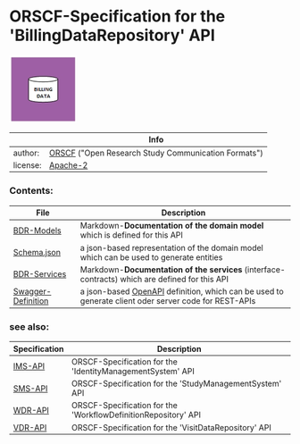 # ORSCF-Specification for the 'BillingDataRepository' API

![](logo.jpg) 

|          | Info                                                         |
| -------- | ------------------------------------------------------------ |
| author:  | [ORSCF](https://www.orscf.org) ("Open Research Study Communication Formats") |
| license: | [Apache-2](https://choosealicense.com/licenses/apache-2.0/)  |



### Contents:

|File|Description|
|----|-----------|
|[BDR-Models](./BdrModels.md)|Markdown-**Documentation of the domain model** which is defined for this API|
|[Schema.json](./ORSCF-BillingData.Schema.json)|a json-based representation of the domain model which can be used to generate entities |
|[BDR-Services](./BdrServices.md)|Markdown-**Documentation of the services** (interface-contracts) which are defined for this API|
|[Swagger-Definition](./swagger.json)|a json-based [OpenAPI](https://en.wikipedia.org/wiki/OpenAPI_Specification) definition, which can be used to generate client oder server code for REST-APIs |



### see also:

|Specification|Description|
|----|-----------|
|[IMS-API](../IdentityManagement/readme.md)|ORSCF-Specification for the 'IdentityManagementSystem' API|
|[SMS-API](../StudyManagement/readme.md)|ORSCF-Specification for the 'StudyManagementSystem' API|
|[WDR-API](../StudyWorkflowDefinition/readme.md)|ORSCF-Specification for the 'WorkflowDefinitionRepository' API|
|[VDR-API](../VisitData/readme.md)|ORSCF-Specification for the 'VisitDataRepository' API|
